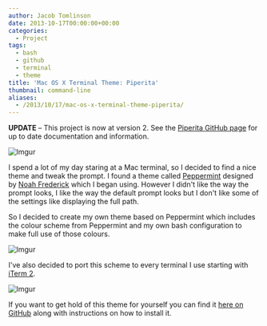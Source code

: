 ```yaml
---
author: Jacob Tomlinson
date: 2013-10-17T00:00:00+00:00
categories:
  - Project
tags:
  - bash
  - github
  - terminal
  - theme
title: 'Mac OS X Terminal Theme: Piperita'
thumbnail: command-line
aliases:
  - /2013/10/17/mac-os-x-terminal-theme-piperita/
---
```



**UPDATE** &#8211; This project is now at version 2. See the [Piperita GitHub page][1] for up to date documentation and information.


![Imgur](http://i.imgur.com/XHmCIzR.png)

I spend a lot of my day staring at a Mac terminal, so I decided to find a nice theme and tweak the prompt. I found a theme called [Peppermint][2] designed by [Noah Frederick][3] which I began using. However I didn't like the way the prompt looks, I like the way the default prompt looks but I don't like some of the settings like displaying the full path.

So I decided to create my own theme based on Peppermint which includes the colour scheme from Peppermint and my own bash configuration to make full use of those colours.

![Imgur](http://i.imgur.com/0rr9Ulz.png)

I've also decided to port this scheme to every terminal I use starting with [iTerm 2][4].

![Imgur](http://i.imgur.com/gOudKTc.png)

If you want to get hold of this theme for yourself you can find it [here on GitHub][5] along with instructions on how to install it.

 [1]: https://github.com/killfall/terminal-piperita "Piperita GitHub"
 [2]: http://noahfrederick.com/blog/2011/lion-terminal-theme-peppermint/ "Peppermint"
 [3]: http://noahfrederick.com/ "Noah Frederick"
 [4]: http://www.iterm2.com/ "iTerm 2"
 [5]: https://github.com/killfall/terminal-piperita "Piperita on GitHub"
